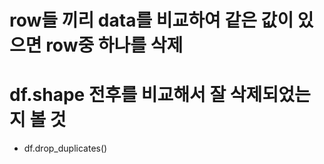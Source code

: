 # row들 끼리 data를 비교하여 같은 값이 있으면 row중 하나를 삭제
# df.shape 전후를 비교해서 잘 삭제되었는지 볼 것
  - df.drop_duplicates()

